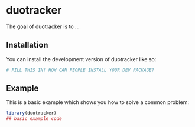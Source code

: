 
# duotracker

<!-- badges: start -->
<!-- badges: end -->

The goal of duotracker is to ...

## Installation

You can install the development version of duotracker like so:

``` r
# FILL THIS IN! HOW CAN PEOPLE INSTALL YOUR DEV PACKAGE?
```

## Example

This is a basic example which shows you how to solve a common problem:

``` r
library(duotracker)
## basic example code
```


